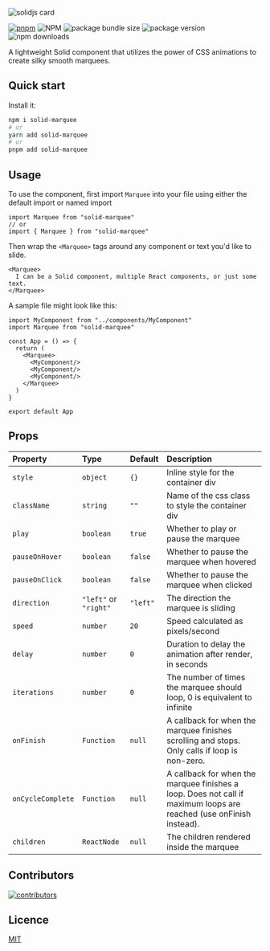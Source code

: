 ![solidjs card](https://assets.solidjs.com/banner?type=solid-marquee&background=tiles&project=%20)

[![pnpm](https://img.shields.io/badge/maintained%20with-pnpm-cc00ff.svg?style=for-the-badge&logo=pnpm)](https://pnpm.io/)
![NPM](https://img.shields.io/npm/l/solid-marquee?style=for-the-badge)
![package bundle size](https://img.shields.io/bundlephobia/minzip/solid-marquee?label=Size&style=for-the-badge)
![package version](https://img.shields.io/npm/v/solid-marquee?label=version&style=for-the-badge)
![npm downloads](https://img.shields.io/npm/dw/solid-marquee?style=for-the-badge)

A lightweight Solid component that utilizes the power of CSS animations to create silky smooth marquees. 

## Quick start

Install it:

```bash
npm i solid-marquee
# or
yarn add solid-marquee
# or
pnpm add solid-marquee
```

## Usage

To use the component, first import `Marquee` into your file using either the default import or named import

```tsx
import Marquee from "solid-marquee"
// or
import { Marquee } from "solid-marquee"
```

Then wrap the `<Marquee>` tags around any component or text you'd like to slide.

```tsx
<Marquee>
  I can be a Solid component, multiple React components, or just some text.
</Marquee>
```

A sample file might look like this:

```tsx
import MyComponent from "../components/MyComponent"
import Marquee from "solid-marquee"

const App = () => {
  return (
    <Marquee>
      <MyComponent/>
      <MyComponent/>
      <MyComponent/>
    </Marquee>
  )
}

export default App
```

## Props

| Property        | Type                        | Default           | Description                                              |
| :-------------- | :-------------------------- | :---------------- | :------------------------------------------------------- |
| `style`         | `object`                    | `{}`              | Inline style for the container div                       |
| `className`     | `string`                    | `""`              | Name of the css class to style the container div         |
| `play`          | `boolean`                   | `true`            | Whether to play or pause the marquee                     |
| `pauseOnHover`  | `boolean`                   | `false`           | Whether to pause the marquee when hovered                |
| `pauseOnClick`  | `boolean`                   | `false`           | Whether to pause the marquee when clicked                |
| `direction`     | `"left"` or `"right"`       | `"left"`          | The direction the marquee is sliding                     |
| `speed`         | `number`                    | `20`              | Speed calculated as pixels/second                        |
| `delay`         | `number`                    | `0`               | Duration to delay the animation after render, in seconds |
| `iterations`          | `number`                    | `0`               | The number of times the marquee should loop, 0 is equivalent to infinite         |
| `onFinish` | `Function` | `null` | A callback for when the marquee finishes scrolling and stops. Only calls if loop is non-zero.    |
| `onCycleComplete` | `Function`        | `null`             | A callback for when the marquee finishes a loop. Does not call if maximum loops are reached (use onFinish instead).                 |
| `children`      | `ReactNode`                 | `null`            | The children rendered inside the marquee                 |

## Contributors

[![contributors](https://contrib.rocks/image?repo=jcanotorr06/solid-marquee)](https://github.com/jcanotorr06/solid-marquee/graphs/contributors)

## Licence

[MIT](LICENSE)
